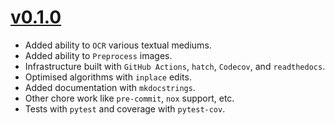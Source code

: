 # [v0.1.0](https://github.com/Saransh-cpp/OCRed/tree/v0.1.0)

- Added ability to `OCR` various textual mediums.
- Added ability to `Preprocess` images.
- Infrastructure built with `GitHub Actions`, `hatch`, `Codecov`, and `readthedocs`.
- Optimised algorithms with `inplace` edits.
- Added documentation with `mkdocstrings`.
- Other chore work like `pre-commit`, `nox` support, etc.
- Tests with `pytest` and coverage with `pytest-cov`.
